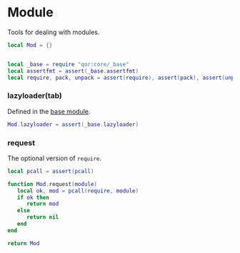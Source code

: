 # Module

Tools for dealing with modules\.


```lua
local Mod = {}
```

```lua

local _base = require "qor:core/_base"
local assertfmt = assert(_base.assertfmt)
local require, pack, unpack = assert(require), assert(pack), assert(unpack)
```


### lazyloader\(tab\)

Defined in the [base module](https://gitlab.com/special-circumstance/qor/-/blob/trunk/doc/md/core/_base.md)\.

```lua
Mod.lazyloader = assert(_base.lazyloader)
```


### request

The optional version of `require`\.

```lua
local pcall = assert(pcall)

function Mod.request(module)
   local ok, mod = pcall(require, module)
   if ok then
      return mod
   else
      return nil
   end
end
```

```lua
return Mod
```
